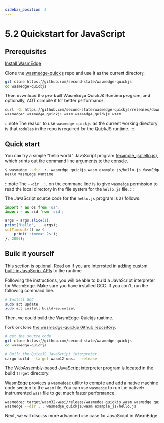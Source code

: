 ```yaml
---
sidebar_position: 2
---
```


# 5.2 Quickstart for JavaScript

## Prerequisites

[Install WasmEdge](../build-and-run/install)

Clone the [wasmedge-quickjs](https://github.com/second-state/wasmedge-quickjs) repo and use it as the current directory.

```bash
git clone https://github.com/second-state/wasmedge-quickjs
cd wasmedge-quickjs
```

Then download the pre-built WasmEdge QuickJS Runtime program, and optionally, AOT compile it for better performance.

```bash
curl -OL https://github.com/second-state/wasmedge-quickjs/releases/download/v0.5.0-alpha/wasmedge_quickjs.wasm
wasmedgec wasmedge_quickjs.wasm wasmedge_quickjs.wasm
```

<!-- prettier-ignore -->
:::note
The reason to use `wasmedge-quickjs` as the current working directory is that `modules` in the repo is required for the QuickJS runtime.
:::

## Quick start

You can try a simple "hello world" JavaScript program ([example_js/hello.js](https://github.com/second-state/wasmedge-quickjs/blob/main/example_js/hello.js)), which prints out the command line arguments to the console.

```bash
$ wasmedge --dir .:. wasmedge_quickjs.wasm example_js/hello.js WasmEdge Runtime
Hello WasmEdge Runtime
```

<!-- prettier-ignore -->
:::note
The `--dir .:.` on the command line is to give `wasmedge` permission to read the local directory in the file system for the `hello.js` file.
:::

The JavaScript source code for the `hello.js` program is as follows.

```javascript
import * as os from 'os';
import * as std from 'std';

args = args.slice(1);
print('Hello', ...args);
setTimeout(() => {
    print('timeout 2s');
}, 2000);
```

## Build it yourself

This section is optional. Read on if you are interested in [adding custom built-in JavaScript APIs](rust) to the runtime.

Following the instructions, you will be able to build a JavaScript interpreter for WasmEdge. Make sure you have installed GCC. If you don't, run the following command line.

```bash
# Install GCC
sudo apt update
sudo apt install build-essential
```

Then, we could build the WasmEdge-Quickjs runtime.

Fork or clone [the wasmedge-quickjs Github repository](https://github.com/second-state/wasmedge-quickjs).

```bash
# get the source code
git clone https://github.com/second-state/wasmedge-quickjs
cd wasmedge-quickjs

# Build the QuickJS JavaScript interpreter
cargo build --target wasm32-wasi --release
```

The WebAssembly-based JavaScript interpreter program is located in the build `target` directory.

WasmEdge provides a `wasmedgec` utility to compile and add a native machine code section to the `wasm` file. You can use `wasmedge` to run the natively instrumented `wasm` file to get much faster performance.

```bash
wasmedgec target/wasm32-wasi/release/wasmedge_quickjs.wasm wasmedge_quickjs.wasm
wasmedge --dir .:. wasmedge_quickjs.wasm example_js/hello.js
```

Next, we will discuss more advanced use case for JavaScript in WasmEdge.
